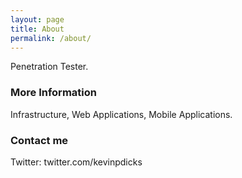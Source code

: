 ```yaml
---
layout: page
title: About
permalink: /about/
---
```


Penetration Tester.

### More Information

Infrastructure, Web Applications, Mobile Applications.

### Contact me

Twitter: twitter.com/kevinpdicks
